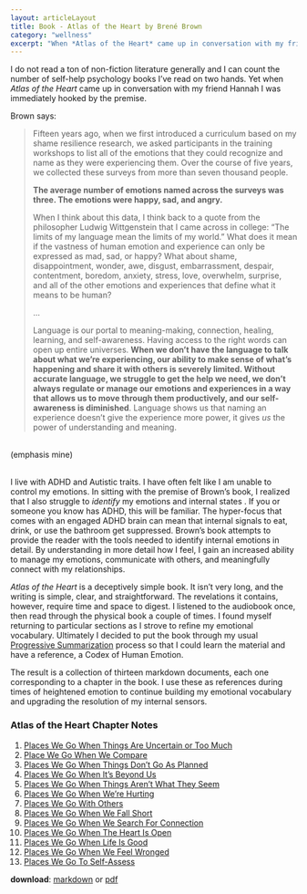 ```yaml
---
layout: articleLayout
title: Book - Atlas of the Heart by Brené Brown
category: "wellness"
excerpt: "When *Atlas of the Heart* came up in conversation with my friend Hannah I was immediately hooked by the premise."
---
```


I do not read a ton of non-fiction literature generally and I can count the number of self-help psychology books I’ve read on two hands. Yet when _Atlas of the Heart_ came up in conversation with my friend Hannah I was immediately hooked by the premise.

Brown says:

> Fifteen years ago, when we first introduced a curriculum based on my shame resilience research, we asked participants in the training workshops to list all of the emotions that they could recognize and name as they were experiencing them. Over the course of five years, we collected these surveys from more than seven thousand people.
>
> **The average number of emotions named across the surveys was three. The emotions were happy, sad, and angry.**
>
> When I think about this data, I think back to a quote from the philosopher Ludwig Wittgenstein that I came across in college: “The limits of my language mean the limits of my world.” What does it mean if the vastness of human emotion and experience can only be expressed as mad, sad, or happy? What about shame, disappointment, wonder, awe, disgust, embarrassment, despair, contentment, boredom, anxiety, stress, love, overwhelm, surprise, and all of the other emotions and experiences that define what it means to be human?
>
> ...
>
> Language is our portal to meaning-making, connection, healing, learning, and self-awareness. Having access to the right words can open up entire universes. **When we don’t have the language to talk about what we’re experiencing, our ability to make sense of what’s happening and share it with others is severely limited. Without accurate language, we struggle to get the help we need, we don’t always regulate or manage our emotions and experiences in a way that allows us to move through them productively, and our self-awareness is diminished**. Language shows us that naming an experience doesn’t give the experience more power, it gives _us_ the power of understanding and meaning.

<br>
(emphasis mine)<br><br>

I live with ADHD and Autistic traits. I have often felt like I am unable to control my emotions. In sitting with the premise of Brown’s book, I realized that I also struggle to _identify_ my emotions and internal states . If you or someone you know has ADHD, this will be familiar. The hyper-focus that comes with an engaged ADHD brain can mean that internal signals to eat, drink, or use the bathroom get suppressed. Brown’s book attempts to provide the reader with the tools needed to identify internal emotions in detail. By understanding in more detail how I feel, I gain an increased ability to manage my emotions, communicate with others, and meaningfully connect with my relationships.

_Atlas of the Heart_ is a deceptively simple book. It isn’t very long, and the writing is simple, clear, and straightforward. The revelations it contains, however, require time and space to digest. I listened to the audiobook once, then read through the physical book a couple of times. I found myself returning to particular sections as I strove to refine my emotional vocabulary. Ultimately I decided to put the book through my usual [Progressive Summarization](https://fortelabs.com/blog/progressive-summarization-a-practical-technique-for-designing-discoverable-notes/) process so that I could learn the material and have a reference, a Codex of Human Emotion.

The result is a collection of thirteen markdown documents, each one corresponding to a chapter in the book. I use these as references during times of heightened emotion to continue building my emotional vocabulary and upgrading the resolution of my internal sensors.

### Atlas of the Heart Chapter Notes

1. [Places We Go When Things Are Uncertain or Too Much](</blog/atlas-of-the-heart-notes/1. Places We Go When Things Are Uncertain or Too Much>)
2. [Place We Go When We Compare](</blog/atlas-of-the-heart-notes/2. Places We Go When We Compare>)
3. [Places We Go When Things Don’t Go As Planned](</blog/atlas-of-the-heart-notes/3. Places We Go When Things Don’t Go As Planned>)
4. [Places We Go When It’s Beyond Us](</blog/atlas-of-the-heart-notes/4. Places We Go When It’s Beyond Us>)
5. [Places We Go When Things Aren’t What They Seem](</blog/atlas-of-the-heart-notes/5. Places We Go When Things Aren’t What They Seem>)
6. [Places We Go When We’re Hurting](</blog/atlas-of-the-heart-notes/6. Places We Go When We’re Hurting>)
7. [Places We Go With Others](</blog/atlas-of-the-heart-notes/7. Places We Go With Others>)
8. [Places We Go When We Fall Short](</blog/atlas-of-the-heart-notes/8. Places We Go When We Fall Short>)
9. [Places We Go When We Search For Connection](</blog/atlas-of-the-heart-notes/9. Places We Go When We Search For Connection>)
10. [Places We Go When The Heart Is Open](</blog/atlas-of-the-heart-notes/10. Places We Go When The Heart Is Open>)
11. [Places We Go When Life Is Good](</blog/atlas-of-the-heart-notes/11. Places We Go When Life Is Good>)
12. [Places We Go When We Feel Wronged](</blog/atlas-of-the-heart-notes/12. Places We Go When We Feel Wronged>)
13. [Places We Go To Self-Assess](</blog/atlas-of-the-heart-notes/13. Places We Go To Self-Assess>)

**download**: <a href="/files/atlas-of-the-heart-notes/atlasOfTheHeartNotes.md" download>markdown</a> or <a href="/files/atlas-of-the-heart-notes/atlasOfTheHeartNotes.pdf" download> pdf</a>
